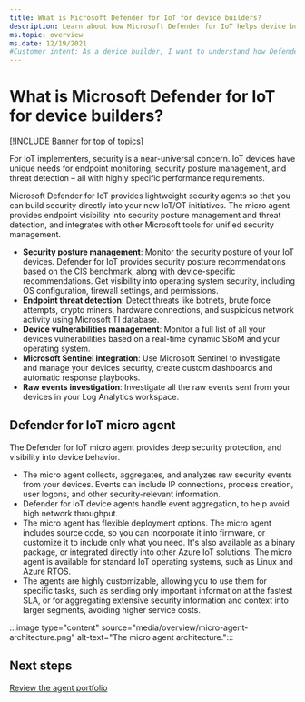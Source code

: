 ```yaml
---
title: What is Microsoft Defender for IoT for device builders?
description: Learn about how Microsoft Defender for IoT helps device builders to embed security into new IoT/OT devices.
ms.topic: overview
ms.date: 12/19/2021
#Customer intent: As a device builder, I want to understand how Defender for IoT can help secure my new IoT/OT initiatives.
---
```


# What is Microsoft Defender for IoT for device builders?

[!INCLUDE [Banner for top of topics](../includes/banner.md)]

For IoT implementers, security is a near-universal concern. IoT devices have unique needs for endpoint monitoring, security posture management, and threat detection – all with highly specific performance requirements.

Microsoft Defender for IoT provides lightweight security agents so that you can build security directly into your new IoT/OT initiatives. The micro agent provides endpoint visibility into security posture management and threat detection, and integrates with other Microsoft tools for unified security management.

- **Security posture management**: Monitor the security posture of your IoT devices. Defender for IoT provides security posture recommendations based on the CIS benchmark, along with device-specific recommendations. Get visibility into operating system security, including OS configuration, firewall settings, and permissions.
- **Endpoint threat detection**: Detect threats like botnets, brute force attempts, crypto miners, hardware connections, and suspicious network activity using Microsoft TI database.
- **Device vulnerabilities management**: Monitor a full list of all your devices vulnerabilities based on a real-time dynamic SBoM and your operating system.
- **Microsoft Sentinel integration**: Use Microsoft Sentinel to investigate and manage your devices security, create custom dashboards and automatic response playbooks.
- **Raw events investigation**: Investigate all the raw events sent from your devices in your Log Analytics workspace.

## Defender for IoT micro agent

The Defender for IoT micro agent provides deep security protection, and visibility into device behavior.

- The micro agent collects, aggregates, and analyzes raw security events from your devices. Events can include IP connections, process creation, user logons, and other security-relevant information.
- Defender for IoT device agents handle event aggregation, to help avoid high network throughput.
- The micro agent has flexible deployment options. The micro agent includes source code, so you can incorporate it into firmware, or customize it to include only what you need. It's also available as a binary package, or integrated directly into other Azure IoT solutions. The micro agent is available for standard IoT operating systems, such as Linux and Azure RTOS.
- The agents are highly customizable, allowing you to use them for specific tasks, such as sending only important information at the fastest SLA, or for aggregating extensive security information and context into larger segments, avoiding higher service costs.

:::image type="content" source="media/overview/micro-agent-architecture.png" alt-text="The micro agent architecture.":::

## Next steps

[Review the agent portfolio](concept-agent-portfolio-overview-os-support.md)
